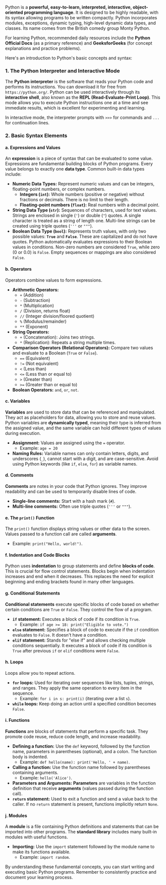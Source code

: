 Python is a **powerful, easy-to-learn, interpreted, interactive, object-oriented programming language**. It is designed to be highly readable, with its syntax allowing programs to be written compactly. Python incorporates modules, exceptions, dynamic typing, high-level dynamic data types, and classes. Its name comes from the British comedy group Monty Python.

For learning Python, recommended daily resources include the **Python Official Docs** (as a primary reference) and **GeeksforGeeks** (for concept explanations and practice problems).

Here's an introduction to Python's basic concepts and syntax:

### 1. The Python Interpreter and Interactive Mode

The **Python interpreter** is the software that reads your Python code and performs its instructions. You can download it for free from `https://python.org/`. Python can be used interactively through its **interactive shell**, also known as the **REPL (Read-Evaluate-Print Loop)**. This mode allows you to execute Python instructions one at a time and see immediate results, which is excellent for experimenting and learning.

In interactive mode, the interpreter prompts with `>>>` for commands and `...` for continuation lines.

### 2. Basic Syntax Elements

#### a. Expressions and Values
An **expression** is a piece of syntax that can be evaluated to some value. Expressions are fundamental building blocks of Python programs. Every value belongs to exactly one **data type**. Common built-in data types include:

*   **Numeric Data Types:** Represent numeric values and can be integers, floating-point numbers, or complex numbers.
    *   **Integers (`int`):** Whole numbers (positive or negative) without fractions or decimals. There is no limit to their length.
    *   **Floating-point numbers (`float`):** Real numbers with a decimal point.
*   **String Data Type (`str`):** Sequences of characters, used for text values. Strings are enclosed in single (`'`) or double (`"`) quotes. A single character is treated as a string of length one. Multi-line strings can be created using triple quotes (`'''` or `"""`).
*   **Boolean Data Type (`bool`):** Represents truth values, with only two possible values: **`True`** and **`False`**. These are capitalized and do not have quotes. Python automatically evaluates expressions to their Boolean values in conditions. Non-zero numbers are considered `True`, while zero (0 or 0.0) is `False`. Empty sequences or mappings are also considered `False`.

#### b. Operators
Operators combine values to form expressions.

*   **Arithmetic Operators:**
    *   `+` (Addition)
    *   `-` (Subtraction)
    *   `*` (Multiplication)
    *   `/` (Division, returns float)
    *   `//` (Integer division/floored quotient)
    *   `%` (Modulus/remainder)
    *   `**` (Exponent)
*   **String Operators:**
    *   `+` (Concatenation): Joins two strings.
    *   `*` (Replication): Repeats a string multiple times.
*   **Comparison Operators (Relational Operators):** Compare two values and evaluate to a Boolean (`True` or `False`).
    *   `==` (Equivalent)
    *   `!=` (Not equivalent)
    *   `<` (Less than)
    *   `<=` (Less than or equal to)
    *   `>` (Greater than)
    *   `>=` (Greater than or equal to)
*   **Boolean Operators:** `and`, `or`, `not`.

#### c. Variables
**Variables** are used to store data that can be referenced and manipulated. They act as placeholders for data, allowing you to store and reuse values. Python variables are **dynamically typed**, meaning their type is inferred from the assigned value, and the same variable can hold different types of values during execution.

*   **Assignment:** Values are assigned using the `=` operator.
    *   Example: `age = 20`
*   **Naming Rules:** Variable names can only contain letters, digits, and underscores (`_`), cannot start with a digit, and are case-sensitive. Avoid using Python keywords (like `if`, `else`, `for`) as variable names.

#### d. Comments
**Comments** are notes in your code that Python ignores. They improve readability and can be used to temporarily disable lines of code.
*   **Single-line comments:** Start with a hash mark (`#`).
*   **Multi-line comments:** Often use triple quotes (`'''` or `"""`).

#### e. The `print()` Function
The `print()` function displays string values or other data to the screen. Values passed to a function call are called **arguments**.
*   Example: `print("Hello, world!")`.

#### f. Indentation and Code Blocks
Python uses **indentation** to group statements and define **blocks of code**. This is crucial for flow control statements. Blocks begin when indentation increases and end when it decreases. This replaces the need for explicit beginning and ending brackets found in many other languages.

#### g. Conditional Statements
**Conditional statements** execute specific blocks of code based on whether certain conditions are `True` or `False`. They control the flow of a program.
*   **`if` statement:** Executes a block of code if its condition is `True`.
    *   Example: `if age >= 18: print("Eligible to vote.")`
*   **`else` statement:** Specifies a block of code to execute if the `if` condition evaluates to `False`. It doesn't have a condition.
*   **`elif` statement:** Stands for "else if" and allows checking multiple conditions sequentially. It executes a block of code if its condition is `True` after previous `if` or `elif` conditions were `False`.

#### h. Loops
Loops allow you to repeat actions.
*   **`for` loops:** Used for iterating over sequences like lists, tuples, strings, and ranges. They apply the same operation to every item in the sequence.
    *   Example: `for i in s: print(i)` (iterating over a list `s`).
*   **`while` loops:** Keep doing an action until a specified condition becomes `False`.

#### i. Functions
**Functions** are blocks of statements that perform a specific task. They promote code reuse, reduce code length, and increase readability.
*   **Defining a function:** Use the `def` keyword, followed by the function name, parameters in parentheses (optional), and a colon. The function body is indented.
    *   Example: `def hello(name): print('Hello, ' + name)`.
*   **Calling a function:** Use the function name followed by parentheses containing arguments.
    *   Example: `hello('Alice')`.
*   **Parameters and Arguments:** **Parameters** are variables in the function definition that receive **arguments** (values passed during the function call).
*   **`return` statement:** Used to exit a function and send a value back to the caller. If no `return` statement is present, functions implicitly return `None`.

#### j. Modules
A **module** is a file containing Python definitions and statements that can be imported into other programs. The **standard library** includes many built-in modules with useful functions.
*   **Importing:** Use the `import` statement followed by the module name to make its functions available.
    *   Example: `import random`.

By understanding these fundamental concepts, you can start writing and executing basic Python programs. Remember to consistently practice and document your learning process.
